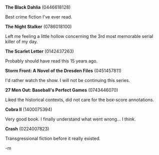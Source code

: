 <b>The Black Dahlia</b> (0446618128)
<p>Best crime fiction I've ever read.</p>

<b>The Night Stalker</b> (0786018100)
<p>Left me feeling a little hollow concerning the 3rd most memorable serial killer of my day.</p>

<b>The Scarlet Letter</b> (0142437263)
<p>Probably should have read this 15 years ago.</p>

<b>Storm Front: A Novel of the Dresden Files</b> (0451457811)
<p>I'd rather watch the show.  I will not be continuing this series.</p>

<b>27 Men Out: Baseball's Perfect Games</b> (0743446070)
<p>Liked the historical contexts, did not care for the box-score annotations.</p>

<b>Cobra II</b> (1400075394)
<p>Very good book.  I finally understand what went wrong... I think.</p>

<b>Crash</b> (0224007823)
<p>Transgressional fiction before it really existed.</p>


-m